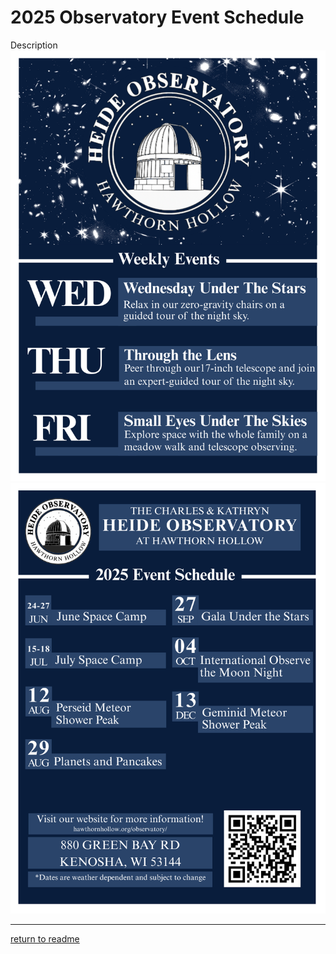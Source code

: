 # 2025 Observatory Event Schedule
Description
![2025 Observatory Event Schedule Front](2025_observatory_event_schedule_front.png)
![2025 Observatory Event Schedule Back](2025_observatory_event_schedule_back.png)

---

[return to readme](README.md)
